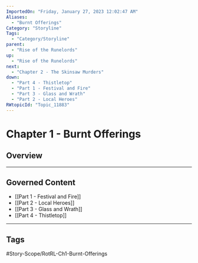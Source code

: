 ```yaml
---
ImportedOn: "Friday, January 27, 2023 12:02:47 AM"
Aliases:
  - "Burnt Offerings"
Category: "Storyline"
Tags:
  - "Category/Storyline"
parent:
  - "Rise of the Runelords"
up:
  - "Rise of the Runelords"
next:
  - "Chapter 2 - The Skinsaw Murders"
down:
  - "Part 4 - Thistletop"
  - "Part 1 - Festival and Fire"
  - "Part 3 - Glass and Wrath"
  - "Part 2 - Local Heroes"
RWtopicId: "Topic_11883"
---
```

# Chapter 1 - Burnt Offerings
## Overview
---
## Governed Content
- [[Part 1 - Festival and Fire]]
- [[Part 2 - Local Heroes]]
- [[Part 3 - Glass and Wrath]]
- [[Part 4 - Thistletop]]


---
## Tags
#Story-Scope/RotRL-Ch1-Burnt-Offerings

